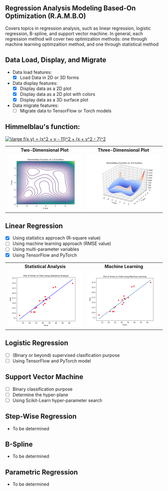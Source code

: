 ## Regression Analysis Modeling Based-On Optimization (R.A.M.B.O) ##

Covers topics in regression analysis, such as linear regression, logistic regression, B-spline, and support vector machine. In general, each regression method will cover two optimization methods: one through machine learning optimzaition method, and one through statistical method

## Data Load, Display, and Migrate ##
- Data load features:
  - [X] Load Data in 2D or 3D forms
- Data display features:
  - [X] Display data as a 2D plot
  - [X] Display data as a 2D plot with colors
  - [X] Display data as a 3D surface plot
- Data migrate features:
  - [ ] Migrate data to TensorFlow or Torch models

## Himmelblau's function: ##

<a href="https://www.codecogs.com/eqnedit.php?latex=\large&space;f(x,y)&space;=&space;(x^2&space;&plus;&space;y&space;-&space;11)^2&space;&plus;&space;(x&space;&plus;&space;y^2&space;-&space;7)^2" target="_blank"><img src="https://latex.codecogs.com/gif.latex?\large&space;f(x,y)&space;=&space;(x^2&space;&plus;&space;y&space;-&space;11)^2&space;&plus;&space;(x&space;&plus;&space;y^2&space;-&space;7)^2" title="\large f(x,y) = (x^2 + y - 11)^2 + (x + y^2 - 7)^2" /></a>

<table> <tr>
<th> Two-Dimensional Plot </th> <th> Three-Dimensional Plot </th>
</tr>
<tr>
<td> <img src='./assets/himmelblau_2D.png'> </td>
<td> <img src='./assets/himmelblau_3D.png'> </td>
</tr> </table>

## Linear Regression ##
- [X] Using statistics approach (R-square value)
- [ ] Using machine learning approach (RMSE value)
- [ ] Using multi-parameter variables
- [X] Using TensorFlow and PyTorch

<table> <tr>
<th> Statistical Analysis </th> <th> Machine Learning </th>
</tr>
<tr>
<td> <img src='./assets/rsquare.png'> </td>
<td> <img src='./assets/linear_regression_torch.png'> </td>
</tr> </table>

## Logistic Regression ##
- [ ] (Binary or beyond) supervised clasification purpose
- [ ] Using TensorFlow and PyTorch model

## Support Vector Machine ##
- [ ] Binary classification purpose
- [ ] Determine the hyper-plane
- [ ] Using Scikit-Learn hyper-parameter search

## Step-Wise Regression ##
- To be determined

## B-Spline ##
- To be determined

## Parametric Regression ##
- To be determined
